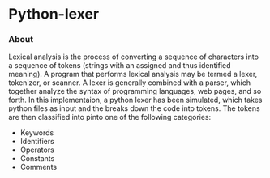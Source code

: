# Python-lexer

### About

Lexical analysis is the process of converting a sequence of characters into a sequence of tokens (strings with an assigned and thus identified meaning). A program that performs lexical analysis may be termed a lexer, tokenizer, or scanner. A lexer is 
generally combined with a parser, which together analyze the syntax of programming languages, web pages, and so forth. In this implementaion, a python lexer has been simulated, which takes python files as input and the breaks down the code into tokens. The tokens are then classified into pinto one of the following categories: 
* Keywords
* Identifiers
* Operators
* Constants
* Comments
